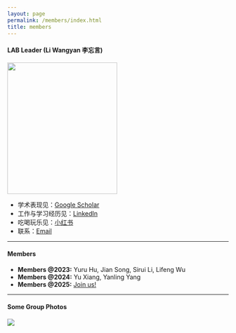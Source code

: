 ```yaml
---
layout: page
permalink: /members/index.html
title: members
---
```


#### LAB Leader (Li Wangyan 李忘言)

<img src="https://usst-lilab.github.io/Wangyanli.png" class="floatpic" width="250" height="300">

- 学术表现见：[Google Scholar](https://scholar.google.com/citations?user=UemwIpIAAAAJ)
- 工作与学习经历见：[LinkedIn](https://www.linkedin.com/in/wangyan-li-69794692/?utm_source=share&utm_campaign=share_via&utm_content=profile&utm_medium=ios_app)
- 吃喝玩乐见：[小红书](https://www.xiaohongshu.com/user/profile/5fefb40a0000000001005894?xhsshare=WeixinSession&appuid=5fefb40a0000000001005894&apptime=1713936430)
- 联系：[Email](Wangyan_Li@usst.edu.cn)

---

#### Members

- **Members @2023:** Yuru Hu, Jian Song, Sirui Li, Lifeng Wu
- **Members @2024:** Yu Xiang, Yanling Yang
- **Members @2025:** [Join us!](https://lxy.usst.edu.cn/2022/0107/c2208a263867/page.htm)<br>

---

#### Some Group Photos

<div class="center">
<img src="https://usst-lilab.github.io/images/teams/1.jpg">
</div>


<br>
